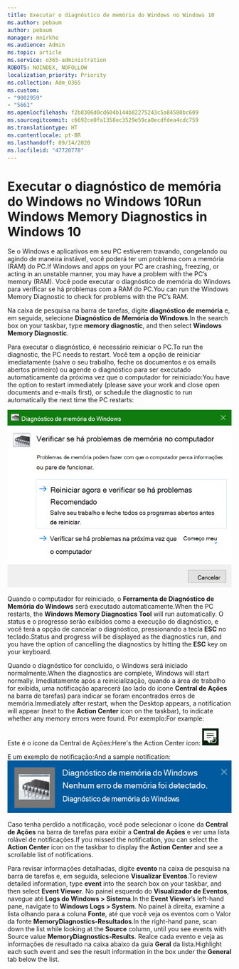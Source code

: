 ```yaml
---
title: Executar o diagnóstico de memória do Windows no Windows 10
ms.author: pebaum
author: pebaum
manager: mnirkhe
ms.audience: Admin
ms.topic: article
ms.service: o365-administration
ROBOTS: NOINDEX, NOFOLLOW
localization_priority: Priority
ms.collection: Adm_O365
ms.custom:
- "9002959"
- "5661"
ms.openlocfilehash: f2b8306d0cd604b144b82275243c5a84580bc609
ms.sourcegitcommit: c6692ce0fa1358ec3529e59ca0ecdfdea4cdc759
ms.translationtype: HT
ms.contentlocale: pt-BR
ms.lasthandoff: 09/14/2020
ms.locfileid: "47720778"
---
```

# <a name="run-windows-memory-diagnostics-in-windows-10"></a><span data-ttu-id="fcc34-102">Executar o diagnóstico de memória do Windows no Windows 10</span><span class="sxs-lookup"><span data-stu-id="fcc34-102">Run Windows Memory Diagnostics in Windows 10</span></span>

<span data-ttu-id="fcc34-103">Se o Windows e aplicativos em seu PC estiverem travando, congelando ou agindo de maneira instável, você poderá ter um problema com a memória (RAM) do PC.</span><span class="sxs-lookup"><span data-stu-id="fcc34-103">If Windows and apps on your PC are crashing, freezing, or acting in an unstable manner, you may have a problem with the PC’s memory (RAM).</span></span> <span data-ttu-id="fcc34-104">Você pode executar o diagnóstico de memória do Windows para verificar se há problemas com a RAM do PC.</span><span class="sxs-lookup"><span data-stu-id="fcc34-104">You can run the Windows Memory Diagnostic to check for problems with the PC’s RAM.</span></span>

<span data-ttu-id="fcc34-105">Na caixa de pesquisa na barra de tarefas, digite **diagnóstico de memória** e, em seguida, selecione **Diagnóstico de Memória do Windows**.</span><span class="sxs-lookup"><span data-stu-id="fcc34-105">In the search box on your taskbar, type **memory diagnostic**, and then select **Windows Memory Diagnostic**.</span></span> 

<span data-ttu-id="fcc34-106">Para executar o diagnóstico, é necessário reiniciar o PC.</span><span class="sxs-lookup"><span data-stu-id="fcc34-106">To run the diagnostic, the PC needs to restart.</span></span> <span data-ttu-id="fcc34-107">Você tem a opção de reiniciar imediatamente (salve o seu trabalho, feche os documentos e os emails abertos primeiro) ou agende o diagnóstico para ser executado automaticamente da próxima vez que o computador for reiniciado:</span><span class="sxs-lookup"><span data-stu-id="fcc34-107">You have the option to restart immediately (please save your work and close open documents and e-mails first), or schedule the diagnostic to run automatically the next time the PC restarts:</span></span>

![Diagnóstico de Memória do Windows](media/windows-memory-diagnostic.png)

<span data-ttu-id="fcc34-109">Quando o computador for reiniciado, o **Ferramenta de Diagnóstico de Memória do Windows** será executado automaticamente.</span><span class="sxs-lookup"><span data-stu-id="fcc34-109">When the PC restarts, the **Windows Memory Diagnostics Tool** will run automatically.</span></span> <span data-ttu-id="fcc34-110">O status e o progresso serão exibidos como a execução do diagnóstico, e você terá a opção de cancelar o diagnóstico, pressionando a tecla **ESC** no teclado.</span><span class="sxs-lookup"><span data-stu-id="fcc34-110">Status and progress will be displayed as the diagnostics run, and you have the option of cancelling the diagnostics by hitting the **ESC** key on your keyboard.</span></span>

<span data-ttu-id="fcc34-111">Quando o diagnóstico for concluído, o Windows será iniciado normalmente.</span><span class="sxs-lookup"><span data-stu-id="fcc34-111">When the diagnostics are complete, Windows will start normally.</span></span>
<span data-ttu-id="fcc34-112">Imediatamente após a reinicialização, quando a área de trabalho for exibida, uma notificação aparecerá (ao lado do ícone **Central de Ações** na barra de tarefas) para indicar se foram encontrados erros de memória.</span><span class="sxs-lookup"><span data-stu-id="fcc34-112">Immediately after restart, when the Desktop appears, a notification will appear (next to the **Action Center** icon on the taskbar), to indicate whether any memory errors were found.</span></span> <span data-ttu-id="fcc34-113">Por exemplo:</span><span class="sxs-lookup"><span data-stu-id="fcc34-113">For example:</span></span>

<span data-ttu-id="fcc34-114">Este é o ícone da Central de Ações:</span><span class="sxs-lookup"><span data-stu-id="fcc34-114">Here's the Action Center icon:</span></span> ![Ícone da Central de Ações](media/action-center-icon.png) 

<span data-ttu-id="fcc34-116">E um exemplo de notificação:</span><span class="sxs-lookup"><span data-stu-id="fcc34-116">And a sample notification:</span></span> ![Nenhum erro de memória](media/no-memory-errors.png)

<span data-ttu-id="fcc34-118">Caso tenha perdido a notificação, você pode selecionar o ícone da **Central de Ações** na barra de tarefas para exibir a **Central de Ações** e ver uma lista rolável de notificações.</span><span class="sxs-lookup"><span data-stu-id="fcc34-118">If you missed the notification, you can select the **Action Center** icon  on the taskbar to display the **Action Center** and see a scrollable list of notifications.</span></span>

<span data-ttu-id="fcc34-119">Para revisar informações detalhadas, digite **evento** na caixa de pesquisa na barra de tarefas e, em seguida, selecione **Visualizar Eventos**.</span><span class="sxs-lookup"><span data-stu-id="fcc34-119">To review detailed information, type **event** into the search box on your taskbar, and then select **Event Viewer**.</span></span> <span data-ttu-id="fcc34-120">No painel esquerdo do **Visualizador de Eventos**, navegue até **Logs do Windows > Sistema**.</span><span class="sxs-lookup"><span data-stu-id="fcc34-120">In the **Event Viewer**’s left-hand pane, navigate to **Windows Logs > System**.</span></span> <span data-ttu-id="fcc34-121">No painel à direita, examine a lista olhando para a coluna **Fonte**, até que você veja os eventos com o Valor da fonte **MemoryDiagnostics-Resultados**.</span><span class="sxs-lookup"><span data-stu-id="fcc34-121">In the right-hand pane, scan down the list while looking at the **Source** column, until you see events with Source value **MemoryDiagnostics-Results**.</span></span> <span data-ttu-id="fcc34-122">Realce cada evento e veja as informações de resultado na caixa abaixo da guia **Geral** da lista.</span><span class="sxs-lookup"><span data-stu-id="fcc34-122">Highlight each such event and see the result information in the box under the **General** tab below the list.</span></span>
